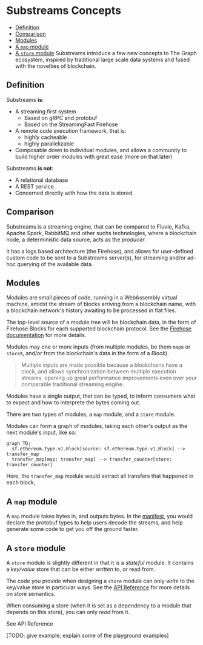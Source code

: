 # Substreams Concepts

- [Definition](#definition)
- [Comparison](#comparison)
- [Modules](#modules)
- [A `map` module](#a-map-module)
- [A `store` module](#a-store-module)
Substreams introduce a few new concepts to The Graph ecosystem, inspired by traditional large scale data systems and fused with the novelties of blockchain.


## Definition

Substreams **is**:

* A streaming first system
  * Based on gRPC and protobuf
  * Based on the StreamingFast Firehose
* A remote code execution framework, that is:
  * highly cacheable
  * highly parallelizable
* Composable down to individual modules, and allows a community to build higher order modules with great ease
  (more on that later)

Substreams **is not**:
* A relational database
* A REST service
* Concerned directly with how the data is stored


## Comparison

Substreams is a streaming engine, that can be compared to Fluvio,
Kafka, Apache Spark, RabbitMQ and other suchs technologies, where a
blockchain node, a deterministic data source, acts as the _producer_.

It has a logs based architecture (the Firehose), and allows for
user-defined custom code to be sent to a Substreams server(s), for
streaming and/or ad-hoc querying of the available data.

## Modules

Modules are small pieces of code, running in a WebAssembly virtual
machine, amidst the stream of blocks arriving from a blockchain name,
with a blockchain network's history awaiting to be processed in flat
files.

The top-level source of a module tree will be blockchain data, in the
form of Firehose Blocks for each supported blockchain protocol. See
the [Firehose documentation](http://firehose.streamingfast.io/) for
more details.

Modules may one or more inputs (from multiple modules, be them `map`s
or `store`s, and/or from the blockchain's data in the form of a
_Block_).

> Multiple inputs are made possible because a blockchains have a
> clock, and allows synchronization between multiple execution
> streams, opening up great performance improvements even over your
> comparable traditional streaming engine.

Modules have a single output, that can be typed, to inform consumers
what to expect and how to interprete the bytes coming out.

There are two types of modules, a `map` module, and a `store` module.

Modules can form a graph of modules, taking each other's output as the
next module's input, like so:

```mermaid
graph TD;
  sf.ethereum.type.v1.Block[source: sf.ethereum.type.v1.Block] --> transfer_map
  transfer_map[map: transfer_map] --> transfer_counter[store: transfer_counter]
```

Here, the `transfer_map` module would extract all transfers that happened in each block,


## A `map` module

A `map` module takes bytes in, and outputs bytes. In the
[manifest](./manifest.md), you would declare the protobuf types to
help users decode the streams, and help generate some code to get you
off the ground faster.


## A `store` module

A `store` module is slightly different in that it is a _stateful_ module. It contains a _key/value_ store that can be either _written_ to, or read from.

The code you provide when designing a `store` module can only _write_ to the key/value store in particular ways. See the [API Reference](./api-reference.md) for more details on store semantics.

When consuming a store (when it is set as a dependency to a module
that depends on this store), you can only _read_ from it.

See API Reference


[TODO: give example, explain some of the playground examples]
